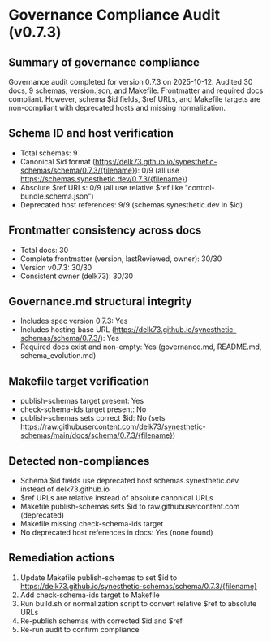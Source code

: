 # Governance Compliance Audit (v0.7.3)

## Summary of governance compliance

Governance audit completed for version 0.7.3 on 2025-10-12. Audited 30 docs, 9 schemas, version.json, and Makefile. Frontmatter and required docs compliant. However, schema $id fields, $ref URLs, and Makefile targets are non-compliant with deprecated hosts and missing normalization.

## Schema ID and host verification

- Total schemas: 9
- Canonical $id format (https://delk73.github.io/synesthetic-schemas/schema/0.7.3/{filename}): 0/9 (all use https://schemas.synesthetic.dev/0.7.3/{filename})
- Absolute $ref URLs: 0/9 (all use relative $ref like "control-bundle.schema.json")
- Deprecated host references: 9/9 (schemas.synesthetic.dev in $id)

## Frontmatter consistency across docs

- Total docs: 30
- Complete frontmatter (version, lastReviewed, owner): 30/30
- Version v0.7.3: 30/30
- Consistent owner (delk73): 30/30

## Governance.md structural integrity

- Includes spec version 0.7.3: Yes
- Includes hosting base URL (https://delk73.github.io/synesthetic-schemas/schema/0.7.3/): Yes
- Required docs exist and non-empty: Yes (governance.md, README.md, schema_evolution.md)

## Makefile target verification

- publish-schemas target present: Yes
- check-schema-ids target present: No
- publish-schemas sets correct $id: No (sets https://raw.githubusercontent.com/delk73/synesthetic-schemas/main/docs/schema/0.7.3/{filename})

## Detected non-compliances

- Schema $id fields use deprecated host schemas.synesthetic.dev instead of delk73.github.io
- $ref URLs are relative instead of absolute canonical URLs
- Makefile publish-schemas sets $id to raw.githubusercontent.com (deprecated)
- Makefile missing check-schema-ids target
- No deprecated host references in docs: Yes (none found)

## Remediation actions

1. Update Makefile publish-schemas to set $id to https://delk73.github.io/synesthetic-schemas/schema/0.7.3/{filename}
2. Add check-schema-ids target to Makefile
3. Run build.sh or normalization script to convert relative $ref to absolute URLs
4. Re-publish schemas with corrected $id and $ref
5. Re-run audit to confirm compliance
